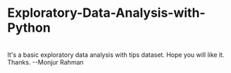 # Exploratory-Data-Analysis-with-Python
<br>
It's a basic exploratory data analysis with tips dataset. Hope you will like it. Thanks.
--Monjur Rahman
